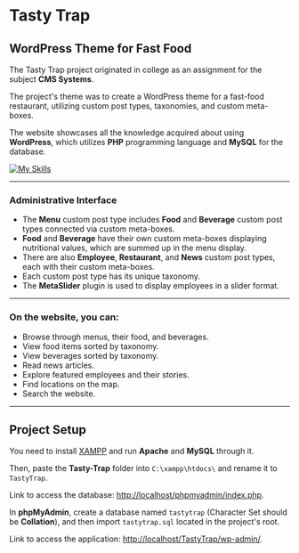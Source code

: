 # Tasty Trap

## WordPress Theme for Fast Food

The Tasty Trap project originated in college as an assignment for the subject **CMS Systems**.

The project's theme was to create a WordPress theme for a fast-food restaurant, utilizing custom post types, taxonomies, and custom meta-boxes.

The website showcases all the knowledge acquired about using **WordPress**, which utilizes **PHP** programming language and **MySQL** for the database.

[![My Skills](https://skills.thijs.gg/icons?i=wordpress,php,mysql)](https://skills.thijs.gg)

---

### Administrative Interface

- The **Menu** custom post type includes **Food** and **Beverage** custom post types connected via custom meta-boxes.
- **Food** and **Beverage** have their own custom meta-boxes displaying nutritional values, which are summed up in the menu display.
- There are also **Employee**, **Restaurant**, and **News** custom post types, each with their custom meta-boxes.
- Each custom post type has its unique taxonomy.
- The **MetaSlider** plugin is used to display employees in a slider format.

---

### On the website, you can:

- Browse through menus, their food, and beverages.
- View food items sorted by taxonomy.
- View beverages sorted by taxonomy.
- Read news articles.
- Explore featured employees and their stories.
- Find locations on the map.
- Search the website.

---

## Project Setup

You need to install [XAMPP](https://www.apachefriends.org) and run **Apache** and **MySQL** through it.

Then, paste the **Tasty-Trap** folder into `C:\xampp\htdocs\` and rename it to `TastyTrap`.

Link to access the database: [http://localhost/phpmyadmin/index.php](http://localhost/phpmyadmin/index.php).

In **phpMyAdmin**, create a database named `tastytrap` (Character Set should be **Collation**), and then import `tastytrap.sql` located in the project's root.

Link to access the application: [http://localhost/TastyTrap/wp-admin/](http://localhost/TastyTrap/wp-admin/).
